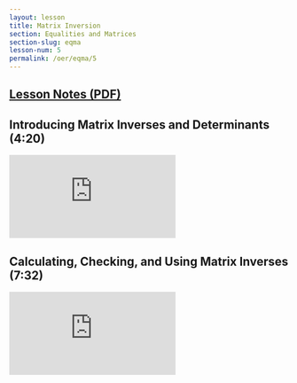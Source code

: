 ```yaml
---
layout: lesson
title: Matrix Inversion
section: Equalities and Matrices
section-slug: eqma
lesson-num: 5
permalink: /oer/eqma/5
---
```



<h2>
<a href="/assets/oer/eqma/MatrixInversion.pdf">
Lesson Notes (PDF)
</a>
</h2>


<h2>Introducing Matrix Inverses and Determinants (4:20)</h2>
<div class="youtube-wrapper">
<iframe class="video" src="https://www.youtube.com/embed/8H1UaJiPFFY" allow="accelerometer; autoplay; encrypted-media; gyroscope; picture-in-picture" allowfullscreen="" frameborder="0"></iframe>
</div>

<h2>Calculating, Checking, and Using Matrix Inverses (7:32)</h2>
<div class="youtube-wrapper">
<iframe class="video" src="https://www.youtube.com/embed/Yj1Cx4BsPQ4" allow="accelerometer; autoplay; encrypted-media; gyroscope; picture-in-picture" allowfullscreen="" frameborder="0"></iframe>
</div>

